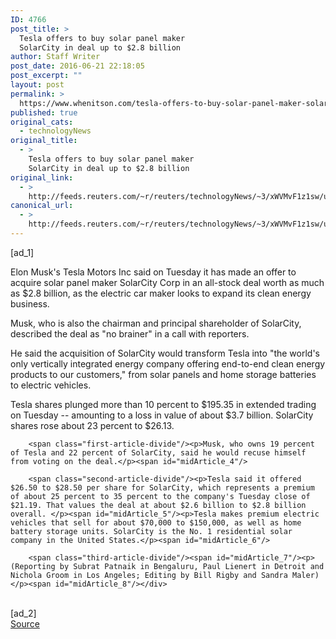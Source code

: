 ```yaml
---
ID: 4766
post_title: >
  Tesla offers to buy solar panel maker
  SolarCity in deal up to $2.8 billion
author: Staff Writer
post_date: 2016-06-21 22:18:05
post_excerpt: ""
layout: post
permalink: >
  https://www.whenitson.com/tesla-offers-to-buy-solar-panel-maker-solarcity-in-deal-up-to-2-8-billion/
published: true
original_cats:
  - technologyNews
original_title:
  - >
    Tesla offers to buy solar panel maker
    SolarCity in deal up to $2.8 billion
original_link:
  - >
    http://feeds.reuters.com/~r/reuters/technologyNews/~3/xWVMvF1z1sw/us-solarcity-m-a-tesla-idUSKCN0Z72WP
canonical_url:
  - >
    http://feeds.reuters.com/~r/reuters/technologyNews/~3/xWVMvF1z1sw/us-solarcity-m-a-tesla-idUSKCN0Z72WP
---
```

 [ad_1]
<br><div id="articleText">
<span id="midArticle_start"/>

<span class="focusParagraph" readability="5"><p><span class="articleLocatio&lt;/span&gt;n">Elon Musk's Tesla Motors Inc said on Tuesday it has made an offer to acquire solar panel maker SolarCity Corp in an all-stock deal worth as much as $2.8 billion, as the electric car maker looks to expand its clean energy business.</span></p></span><span id="midArticle_0"/><p>Musk, who is also the chairman and principal shareholder of SolarCity, described the deal as "no brainer" in a call with reporters. </p><span id="midArticle_1"/><p>He said the acquisition of SolarCity would transform Tesla into "the world's only vertically integrated energy company offering end-to-end clean energy products to our customers," from solar panels and home storage batteries to electric vehicles.</p><span id="midArticle_2"/><p>Tesla shares plunged more than 10 percent to $195.35 in extended trading on Tuesday -- amounting to a loss in value of about $3.7 billion. SolarCity shares rose about 23 percent to $26.13.</p><span id="midArticle_3"/>
        
        <span class="first-article-divide"/><p>Musk, who owns 19 percent of Tesla and 22 percent of SolarCity, said he would recuse himself from voting on the deal.</p><span id="midArticle_4"/>
        
        <span class="second-article-divide"/><p>Tesla said it offered $26.50 to $28.50 per share for SolarCity, which represents a premium of about 25 percent to 35 percent to the company's Tuesday close of $21.19. That values the deal at about $2.6 billion to $2.8 billion overall. </p><span id="midArticle_5"/><p>Tesla makes premium electric vehicles that sell for about $70,000 to $150,000, as well as home battery storage units. SolarCity is the No. 1 residential solar company in the United States.</p><span id="midArticle_6"/>
        
        <span class="third-article-divide"/><span id="midArticle_7"/><p> (Reporting by Subrat Patnaik in Bengaluru, Paul Lienert in Detroit and Nichola Groom in Los Angeles; Editing by Bill Rigby and Sandra Maler)</p><span id="midArticle_8"/></div>
<br>[ad_2]
<br><a href="http://feeds.reuters.com/~r/reuters/technologyNews/~3/xWVMvF1z1sw/us-solarcity-m-a-tesla-idUSKCN0Z72WP">Source </a>